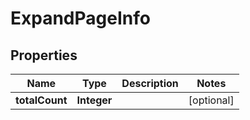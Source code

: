 

# ExpandPageInfo


## Properties

Name | Type | Description | Notes
------------ | ------------- | ------------- | -------------
**totalCount** | **Integer** |  |  [optional]



